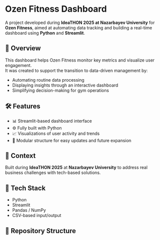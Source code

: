 # Ozen Fitness Dashboard

A project developed during **IdeaTHON 2025 at Nazarbayev University** for **Ozen Fitness**, aimed at automating data tracking and building a real-time dashboard using **Python** and **Streamlit**.

## 🚀 Overview

This dashboard helps Ozen Fitness monitor key metrics and visualize user engagement.  
It was created to support the transition to data-driven management by:
- Automating routine data processing  
- Displaying insights through an interactive dashboard  
- Simplifying decision-making for gym operations

## 🛠️ Features

- 📊 Streamlit-based dashboard interface  
- ⚙️ Fully built with Python  
- 📈 Visualizations of user activity and trends  
- 📁 Modular structure for easy updates and future expansion

## 📅 Context

Built during **IdeaTHON 2025** at **Nazarbayev University** to address real business challenges with tech-based solutions.

## 🔧 Tech Stack

- Python  
- Streamlit  
- Pandas / NumPy  
- CSV-based input/output

## 📁 Repository Structure
